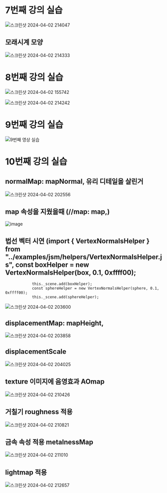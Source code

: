 # 7번째 강의 실습
![스크린샷 2024-04-02 214047](https://github.com/junbem/AI-Graphics/assets/50951220/06fec0b8-b0bb-4829-9e44-fd69de3f549f)

## 모래시계 모양
![스크린샷 2024-04-02 214333](https://github.com/junbem/AI-Graphics/assets/50951220/eb931665-2301-4ab8-91cc-ab9710e3fa37)

# 8번째 강의 실습
![스크린샷 2024-04-02 155742](https://github.com/junbem/AI-Graphics/assets/50951220/dad9d292-5d30-43db-a79f-82ffda88d280)

![스크린샷 2024-04-02 214242](https://github.com/junbem/AI-Graphics/assets/50951220/bc76391b-3918-4633-8b9b-77cbc0231764)

# 9번째 강의 실습
![9번째 영상 실습](https://github.com/junbem/AI-Graphics/assets/50951220/6942df76-5c96-4fdc-9f5d-27d0ad63b2e2)



# 10번째 강의 실습
## normalMap: mapNormal, 유리 디테일을 살린거
![스크린샷 2024-04-02 202556](https://github.com/junbem/AI-Graphics/assets/50951220/9bfff423-07ed-42dd-966c-55a7eaf179ed)

## map 속성을 지웠을때 (//map: map,)
![image](https://github.com/junbem/AI-Graphics/assets/50951220/f69e955b-4ebe-4218-9ad5-bec325e25178)

## 법선 벡터 시연 (import { VertexNormalsHelper } from "../examples/jsm/helpers/VertexNormalsHelper.js", const boxHelper = new                   VertexNormalsHelper(box, 0.1, 0xffff00);
                this._scene.add(boxHelper);
                const sphereHelper = new VertexNormalsHelper(sphere, 0.1, 0xffff00);
                this._scene.add(sphereHelper);
![스크린샷 2024-04-02 203600](https://github.com/junbem/AI-Graphics/assets/50951220/285b6e04-44ad-4697-940a-52a2f5e367ac)

## displacementMap: mapHeight,
![스크린샷 2024-04-02 203858](https://github.com/junbem/AI-Graphics/assets/50951220/a0feeb67-ff28-4e7c-ae7d-31fe209ed05b)

## displacementScale
![스크린샷 2024-04-02 204025](https://github.com/junbem/AI-Graphics/assets/50951220/ffe8565c-b5c4-44a6-ae3f-be7ba832bd6d)

## texture 이미지에 음영효과 AOmap
![스크린샷 2024-04-02 210426](https://github.com/junbem/AI-Graphics/assets/50951220/df3f0467-52f4-497f-8566-4d12300cabb0)

## 거칠기 roughness 적용
![스크린샷 2024-04-02 210821](https://github.com/junbem/AI-Graphics/assets/50951220/7cd264b7-5d3e-4704-aca3-b3d86f993f67)

## 금속 속성 적용 metalnessMap
![스크린샷 2024-04-02 211010](https://github.com/junbem/AI-Graphics/assets/50951220/c75f7b1e-7de0-4ecc-bbc4-24d6e5a2b42b)

## lightmap 적용
![스크린샷 2024-04-02 212657](https://github.com/junbem/AI-Graphics/assets/50951220/3c5f1cf8-de7d-442f-b756-67a3ac48a4d0)

